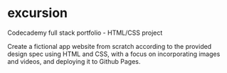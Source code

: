 # excursion

Codecademy full stack portfolio - HTML/CSS project

Create a fictional app website from scratch according to the provided design spec using HTML and CSS, with a focus on incorporating images and videos, and deploying it to Github Pages.
